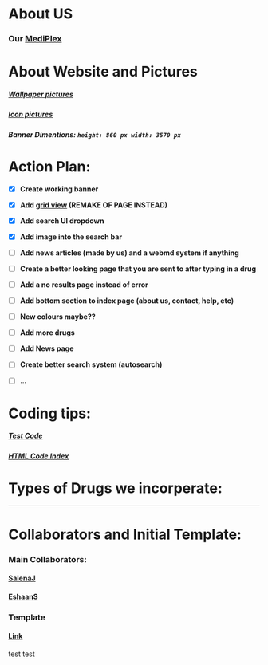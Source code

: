 # **About US**
### Our [MediPlex](https://isthatadeveloper.github.io/MediPlex.github.io)


# **About Website and Pictures**
##### [Wallpaper pictures](https://www.wallpaperflare.com/search?wallpaper=pharmacy)
##### [Icon pictures](https://fontawesome.com/search)
##### Banner Dimentions: ```height: 860 px width: 3570 px```


# **Action Plan:**

- [x] **Create working banner**
- [x] **Add [grid view](https://www.w3schools.com/css/css_rwd_grid.asp) (REMAKE OF PAGE INSTEAD)**
- [x] **Add search UI dropdown**
- [x] **Add image into the search bar**
- [ ] **Add news articles (made by us) and a webmd system if anything**
- [ ] **Create a better looking page that you are sent to after typing in a drug**
- [ ] **Add a no results page instead of error**
- [ ] **Add bottom section to index page (about us, contact, help, etc)**
- [ ] **New colours maybe??**
- [ ] **Add more drugs**
- [ ] **Add News page**
- [ ] **Create better search system (autosearch)**
- [ ] ...


# **Coding tips:**
##### [Test Code](https://www.w3schools.com/css/tryit.asp?filename=tryresponsive_styles)
##### [HTML Code Index](https://docs.google.com/document/d/1txJtKqCXBK68QiEDWXglem8-mzOtcNsh4MzIJLNIbrs/edit#)


# **Types of Drugs we incorperate**:







------------------------------------

# **Collaborators and Initial Template:**
### **Main Collaborators:**
#### **[SalenaJ](https://github.com/SalenaJ)**
#### **[EshaanS](https://github.com/IsThatADeveloper)**

### **Template**
#### [Link](https://github.com/MultiX-Amsterdam/multix-amsterdam.github.io)

test
test
